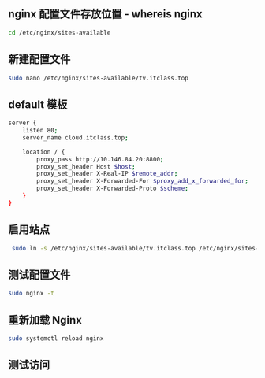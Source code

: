 ## nginx 配置文件存放位置 - whereis nginx
```bash
cd /etc/nginx/sites-available
```

## 新建配置文件
```bash
sudo nano /etc/nginx/sites-available/tv.itclass.top
```

## default 模板

```bash
server {
    listen 80;
    server_name cloud.itclass.top;

    location / {
        proxy_pass http://10.146.84.20:8800;
        proxy_set_header Host $host;
        proxy_set_header X-Real-IP $remote_addr;
        proxy_set_header X-Forwarded-For $proxy_add_x_forwarded_for;
        proxy_set_header X-Forwarded-Proto $scheme;
    }
}

```

## 启用站点

```bash
 sudo ln -s /etc/nginx/sites-available/tv.itclass.top /etc/nginx/sites-enabled/
```

## 测试配置文件

```bash
sudo nginx -t
```

## 重新加载 Nginx
```bash
sudo systemctl reload nginx
```

## 测试访问 